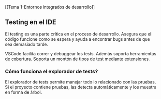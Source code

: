 [[Tema 1-Entornos integrados de desarrollo]]

## Testing en el IDE
El testing es una parte crítica en el proceso de desarrollo. Asegura que el código funcione como se espera y ayuda a encontrar bugs antes de que sea demasiado tarde.

VSCode facilita correr y debuggear los tests. Además soporta herramientas de cobertura. Soporta un montón de tipos de test mediante extensiones.

### Cómo funciona el explorador de tests?
El explorador de tests permite manejar todo lo relacionado con las pruebas. Si el proyecto contiene pruebas, las detecta automáticamente y los muestra en forma de árbol. 